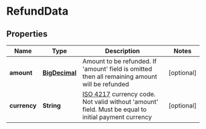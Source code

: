 
# RefundData

## Properties
Name | Type | Description | Notes
------------ | ------------- | ------------- | -------------
**amount** | [**BigDecimal**](BigDecimal.md) | Amount to be refunded. If &#39;amount&#39; field is omitted then all remaining amount will be refunded |  [optional]
**currency** | **String** | [ISO 4217](https://en.wikipedia.org/wiki/ISO_4217) currency code. Not valid without &#39;amount&#39; field. Must be equal to initial payment currency |  [optional]



